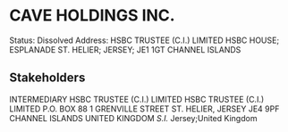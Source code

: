 # CAVE HOLDINGS INC.
Status: Dissolved
Address: HSBC TRUSTEE (C.I.) LIMITED  HSBC HOUSE; ESPLANADE ST. HELIER; JERSEY; JE1 1GT CHANNEL ISLANDS

## Stakeholders
INTERMEDIARY
HSBC TRUSTEE (C.I.) LIMITED
HSBC TRUSTEE (C.I.) LIMITED P.O. BOX 88 1 GRENVILLE STREET ST. HELIER, JERSEY JE4 9PF CHANNEL ISLANDS UNITED KINGDOM *S.I.*
Jersey;United Kingdom



